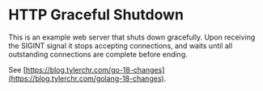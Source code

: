 # HTTP Graceful Shutdown

This is an example web server that shuts down gracefully. Upon receiving the SIGINT signal it stops accepting connections, and waits until all outstanding connections are complete before ending.

See [https://blog.tylerchr.com/go-18-changes](https://blog.tylerchr.com/golang-18-changes).
